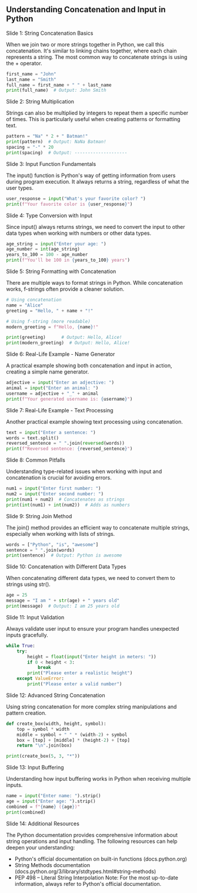 ## Understanding Concatenation and Input in Python

Slide 1: String Concatenation Basics

When we join two or more strings together in Python, we call this concatenation. It's similar to linking chains together, where each chain represents a string. The most common way to concatenate strings is using the + operator.

```python
first_name = "John"
last_name = "Smith"
full_name = first_name + " " + last_name
print(full_name)  # Output: John Smith
```

Slide 2: String Multiplication

Strings can also be multiplied by integers to repeat them a specific number of times. This is particularly useful when creating patterns or formatting text.

```python
pattern = "Na" * 2 + " Batman!"
print(pattern)  # Output: NaNa Batman!
spacing = "-" * 20
print(spacing)  # Output: --------------------
```

Slide 3: Input Function Fundamentals

The input() function is Python's way of getting information from users during program execution. It always returns a string, regardless of what the user types.

```python
user_response = input("What's your favorite color? ")
print(f"Your favorite color is {user_response}")
```

Slide 4: Type Conversion with Input

Since input() always returns strings, we need to convert the input to other data types when working with numbers or other data types.

```python
age_string = input("Enter your age: ")
age_number = int(age_string)
years_to_100 = 100 - age_number
print(f"You'll be 100 in {years_to_100} years")
```

Slide 5: String Formatting with Concatenation

There are multiple ways to format strings in Python. While concatenation works, f-strings often provide a cleaner solution.

```python
# Using concatenation
name = "Alice"
greeting = "Hello, " + name + "!"

# Using f-string (more readable)
modern_greeting = f"Hello, {name}!"

print(greeting)      # Output: Hello, Alice!
print(modern_greeting)  # Output: Hello, Alice!
```

Slide 6: Real-Life Example - Name Generator

A practical example showing both concatenation and input in action, creating a simple name generator.

```python
adjective = input("Enter an adjective: ")
animal = input("Enter an animal: ")
username = adjective + "_" + animal
print(f"Your generated username is: {username}")
```

Slide 7: Real-Life Example - Text Processing

Another practical example showing text processing using concatenation.

```python
text = input("Enter a sentence: ")
words = text.split()
reversed_sentence = " ".join(reversed(words))
print(f"Reversed sentence: {reversed_sentence}")
```

Slide 8: Common Pitfalls

Understanding type-related issues when working with input and concatenation is crucial for avoiding errors.

```python
num1 = input("Enter first number: ")
num2 = input("Enter second number: ")
print(num1 + num2)  # Concatenates as strings
print(int(num1) + int(num2))  # Adds as numbers
```

Slide 9: String Join Method

The join() method provides an efficient way to concatenate multiple strings, especially when working with lists of strings.

```python
words = ["Python", "is", "awesome"]
sentence = " ".join(words)
print(sentence)  # Output: Python is awesome
```

Slide 10: Concatenation with Different Data Types

When concatenating different data types, we need to convert them to strings using str().

```python
age = 25
message = "I am " + str(age) + " years old"
print(message)  # Output: I am 25 years old
```

Slide 11: Input Validation

Always validate user input to ensure your program handles unexpected inputs gracefully.

```python
while True:
    try:
        height = float(input("Enter height in meters: "))
        if 0 < height < 3:
            break
        print("Please enter a realistic height")
    except ValueError:
        print("Please enter a valid number")
```

Slide 12: Advanced String Concatenation

Using string concatenation for more complex string manipulations and pattern creation.

```python
def create_box(width, height, symbol):
    top = symbol * width
    middle = symbol + " " * (width-2) + symbol
    box = [top] + [middle] * (height-2) + [top]
    return "\n".join(box)

print(create_box(5, 3, "*"))
```

Slide 13: Input Buffering

Understanding how input buffering works in Python when receiving multiple inputs.

```python
name = input("Enter name: ").strip()
age = input("Enter age: ").strip()
combined = f"{name} ({age})"
print(combined)
```

Slide 14: Additional Resources

The Python documentation provides comprehensive information about string operations and input handling. The following resources can help deepen your understanding:

*   Python's official documentation on built-in functions (docs.python.org)
*   String Methods documentation (docs.python.org/3/library/stdtypes.html#string-methods)
*   PEP 498 – Literal String Interpolation Note: For the most up-to-date information, always refer to Python's official documentation.

